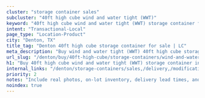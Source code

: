 ```yaml
---
cluster: "storage container sales"
subcluster: "40ft high cube wind and water tight (WWT)"
keyword: "40ft high cube wind and water tight (WWT) storage container for sale Denton, TX"
intent: "Transactional-Local"
page_type: "Location-Product"
city: "Denton, TX"
title_tag: "Denton 40ft high cube storage container for sale | LC"
meta_description: "Buy wind and water tight (WWT) 40ft high cube storage container sale with local delivery in Denton, TX. LC Container — local Since 2003. Request a fast quote today."
url_slug: "/denton/buy/40ft-high-cube/storage-containers/wind-and-water-tight-wwt"
h1: "Buy 40ft high cube wind and water tight (WWT) storage container in Denton"
internal_links: "/denton/storage-containers/sales,/delivery,/modifications"
priority: 2
notes: "Include real photos, on-lot inventory, delivery lead times, and financing info."
noindex: true
---
```


<!-- TODO: Add unique city/inventory copy, images, and internal links here. -->
